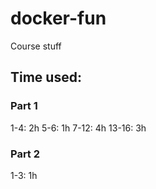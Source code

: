 # docker-fun
Course stuff


## Time used:
### Part 1
1-4: 2h
5-6: 1h
7-12: 4h
13-16: 3h 


### Part 2

1-3: 1h